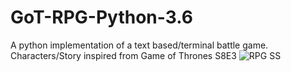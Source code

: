 # GoT-RPG-Python-3.6
A python implementation of a text based/terminal battle game. Characters/Story inspired from Game of Thrones S8E3
![RPG SS](https://user-images.githubusercontent.com/36734498/60395164-17776b00-9b4d-11e9-8b48-1269ad6c587a.png)
